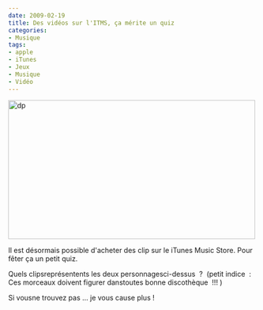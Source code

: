 ```yaml
---
date: 2009-02-19
title: Des vidéos sur l'ITMS, ça mérite un quiz
categories:
- Musique
tags:
- apple
- iTunes
- Jeux
- Musique
- Vidéo
---
```

<img class="alignnone size-full wp-image-1029" title="dp" src="https://dlgjp9x71cipk.cloudfront.net/2009/02/dp.png" alt="dp" width="500" height="281" />

Il est désormais possible d'acheter des clip sur le iTunes Music Store.
Pour fêter ça un petit quiz.

Quels clipsreprésentents les deux personnagesci-dessus  ? 
(petit indice  : Ces morceaux doivent figurer danstoutes bonne discothèque  !!! )

Si vousne trouvez pas ... je vous cause plus !
